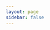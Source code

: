 ```yaml
---
layout: page
sidebar: false
---
```

<script setup>
import {
  VPTeamPage,
  VPTeamPageTitle,
  VPTeamMembers
} from 'vitepress/theme'

const members = [
  {
    avatar: 'https://avatars.githubusercontent.com/u/57285390?v=4',
    name: 'Leet',
    title: '制作者',
    links: [
      { icon: 'github', link: 'https://github.com/lily0325' },
      // { icon: 'gitee', link: 'https://gitee.com/lily0325' },
    ]
  },
  
]
</script>

<VPTeamPage>
  <VPTeamPageTitle>
    <template #title>
      制作者
    </template>

  </VPTeamPageTitle>
  <VPTeamMembers
    :members="members"
  />
</VPTeamPage>